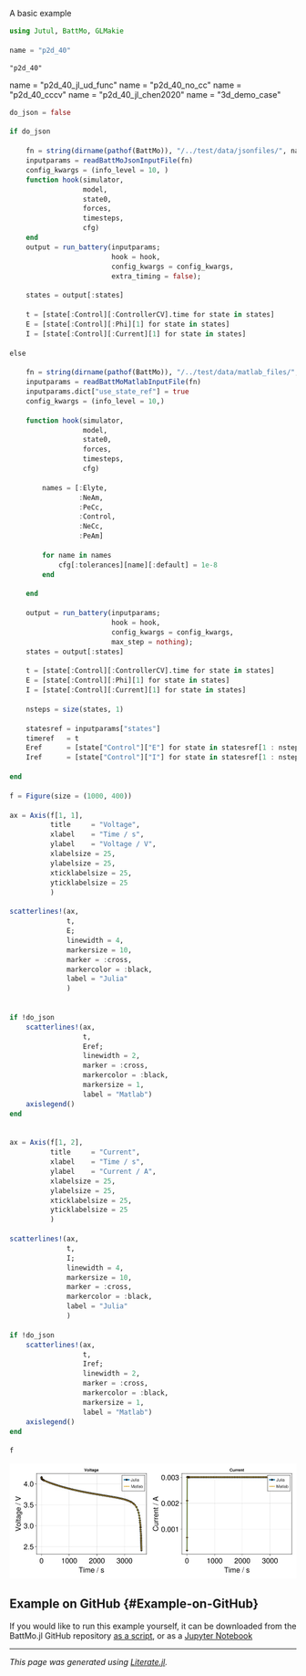 


A basic example

```julia
using Jutul, BattMo, GLMakie

name = "p2d_40"
```


```
"p2d_40"
```


name = &quot;p2d_40_jl_ud_func&quot; name = &quot;p2d_40_no_cc&quot; name = &quot;p2d_40_cccv&quot; name = &quot;p2d_40_jl_chen2020&quot; name = &quot;3d_demo_case&quot;

```julia
do_json = false

if do_json

    fn = string(dirname(pathof(BattMo)), "/../test/data/jsonfiles/", name, ".json")
    inputparams = readBattMoJsonInputFile(fn)
    config_kwargs = (info_level = 10, )
    function hook(simulator,
                  model,
                  state0,
                  forces,
                  timesteps,
                  cfg)
    end
    output = run_battery(inputparams;
                         hook = hook,
                         config_kwargs = config_kwargs,
                         extra_timing = false);

    states = output[:states]

    t = [state[:Control][:ControllerCV].time for state in states]
    E = [state[:Control][:Phi][1] for state in states]
    I = [state[:Control][:Current][1] for state in states]

else

    fn = string(dirname(pathof(BattMo)), "/../test/data/matlab_files/", name, ".mat")
    inputparams = readBattMoMatlabInputFile(fn)
    inputparams.dict["use_state_ref"] = true
    config_kwargs = (info_level = 10,)

    function hook(simulator,
                  model,
                  state0,
                  forces,
                  timesteps,
                  cfg)

        names = [:Elyte,
                 :NeAm,
                 :PeCc,
                 :Control,
                 :NeCc,
                 :PeAm]

        for name in names
            cfg[:tolerances][name][:default] = 1e-8
        end

    end

    output = run_battery(inputparams;
                         hook = hook,
                         config_kwargs = config_kwargs,
                         max_step = nothing);
    states = output[:states]

    t = [state[:Control][:ControllerCV].time for state in states]
    E = [state[:Control][:Phi][1] for state in states]
    I = [state[:Control][:Current][1] for state in states]

    nsteps = size(states, 1)

    statesref = inputparams["states"]
    timeref   = t
    Eref      = [state["Control"]["E"] for state in statesref[1 : nsteps]]
    Iref      = [state["Control"]["I"] for state in statesref[1 : nsteps]]

end

f = Figure(size = (1000, 400))

ax = Axis(f[1, 1],
          title     = "Voltage",
          xlabel    = "Time / s",
          ylabel    = "Voltage / V",
          xlabelsize = 25,
          ylabelsize = 25,
          xticklabelsize = 25,
          yticklabelsize = 25
          )

scatterlines!(ax,
              t,
              E;
              linewidth = 4,
              markersize = 10,
              marker = :cross,
              markercolor = :black,
              label = "Julia"
              )


if !do_json
    scatterlines!(ax,
                  t,
                  Eref;
                  linewidth = 2,
                  marker = :cross,
                  markercolor = :black,
                  markersize = 1,
                  label = "Matlab")
    axislegend()
end


ax = Axis(f[1, 2],
          title     = "Current",
          xlabel    = "Time / s",
          ylabel    = "Current / A",
          xlabelsize = 25,
          ylabelsize = 25,
          xticklabelsize = 25,
          yticklabelsize = 25
          )

scatterlines!(ax,
              t,
              I;
              linewidth = 4,
              markersize = 10,
              marker = :cross,
              markercolor = :black,
              label = "Julia"
              )

if !do_json
    scatterlines!(ax,
                  t,
                  Iref;
                  linewidth = 2,
                  marker = :cross,
                  markercolor = :black,
                  markersize = 1,
                  label = "Matlab")
    axislegend()
end

f
```

![](qvlhbov.jpeg)

## Example on GitHub {#Example-on-GitHub}

If you would like to run this example yourself, it can be downloaded from the BattMo.jl GitHub repository [as a script](https://github.com/BattMoTeam/BattMo.jl/blob/main/examples/example_battery.jl), or as a [Jupyter Notebook](https://github.com/BattMoTeam/BattMo.jl/blob/gh-pages/dev/final_site/notebooks/example_battery.ipynb)


---


_This page was generated using [Literate.jl](https://github.com/fredrikekre/Literate.jl)._
